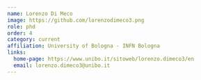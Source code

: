 ```yaml
---
name: Lorenzo Di Meco
image: https://github.com/lorenzodimeco3.png
role: phd
order: 4
category: current
affiliation: University of Bologna - INFN Bologna
links:
  home-page: https://www.unibo.it/sitoweb/lorenzo.dimeco3/en
  email: lorenzo.dimeco3@unibo.it
---
```



